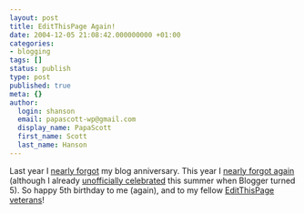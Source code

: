```yaml
---
layout: post
title: EditThisPage Again!
date: 2004-12-05 21:08:42.000000000 +01:00
categories:
- blogging
tags: []
status: publish
type: post
published: true
meta: {}
author:
  login: shanson
  email: papascott-wp@gmail.com
  display_name: PapaScott
  first_name: Scott
  last_name: Hanson
---
```

<p>Last year I <a href="https://www.papascott.de/archives/2003/12/05/">nearly forgot</a> my blog anniversary. This year I <a href="https://www.papascott.de/archives/1999/12/05/">nearly forgot again</a> (although I already <a href="https://www.papascott.de/archives/2004/08/24/happy-birthday-to-me/">unofficially celebrated</a> this summer when Blogger turned 5). So happy 5th birthday to me (again), and to my fellow <a href="http://rpc.bloglines.com/blogroll?html=1&id=papascott&folder=etp%20vets">EditThisPage veterans</a>!</p>
